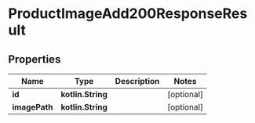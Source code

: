 
# ProductImageAdd200ResponseResult

## Properties
| Name | Type | Description | Notes |
| ------------ | ------------- | ------------- | ------------- |
| **id** | **kotlin.String** |  |  [optional] |
| **imagePath** | **kotlin.String** |  |  [optional] |




